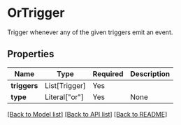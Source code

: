 # OrTrigger

Trigger whenever any of the given triggers emit an event.

## Properties
| Name | Type | Required | Description |
| ------------ | ------------- | ------------- | ------------- |
**triggers** | List[Trigger] | Yes |  |
**type** | Literal["or"] | Yes | None |


[[Back to Model list]](../../README.md#models-v2-link) [[Back to API list]](../../README.md#documentation-for-api-endpoints) [[Back to README]](../../README.md)
